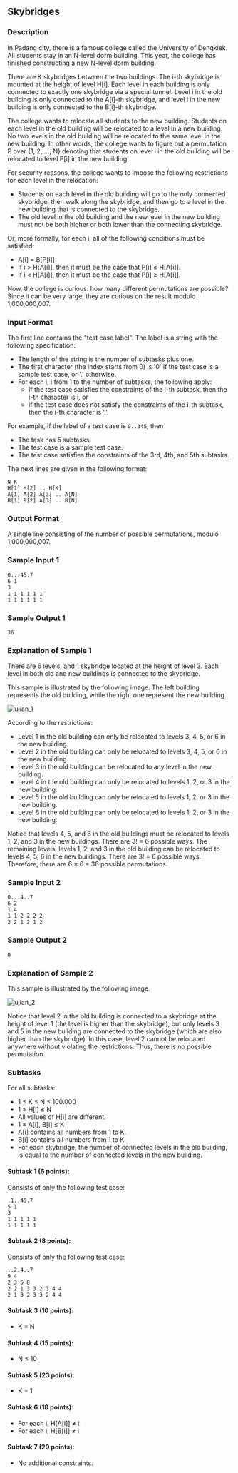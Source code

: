 ## Skybridges

### Description

In Padang city, there is a famous college called the University of Dengklek. All students stay in an N-level dorm building. This year, the college has finished constructing a new N-level dorm building.

There are K skybridges between the two buildings. The i-th skybridge is mounted at the height of level H[i]. Each level in each building is only connected to exactly one skybridge via a special tunnel. Level i in the old building is only connected to the A[i]-th skybridge, and level i in the new building is only connected to the B[i]-th skybridge.

The college wants to relocate all students to the new building. Students on each level in the old building will be relocated to a level in a new building. No two levels in the old building will be relocated to the same level in the new building. In other words, the college wants to figure out a permutation P over {1, 2, ..., N} denoting that students on level i in the old building will be relocated to level P[i] in the new building.

For security reasons, the college wants to impose the following restrictions for each level in the relocation:

- Students on each level in the old building will go to the only connected skybridge, then walk along the skybridge, and then go to a level in the new building that is connected to the skybridge.
- The old level in the old building and the new level in the new building must not be both higher or both lower than the connecting skybridge.

Or, more formally, for each i, all of the following conditions must be satisfied:

- A[i] = B[P[i]]
- If i > H[A[i]], then it must be the case that P[i] ≤ H[A[i]].
- If i < H[A[i]], then it must be the case that P[i] ≥ H[A[i]].

Now, the college is curious: how many different permutations are possible? Since it can be very large, they are curious on the result modulo 1,000,000,007.

### Input Format

The first line contains the "test case label". The label is a string with the following specification:

- The length of the string is the number of subtasks plus one.
- The first character (the index starts from 0) is '0' if the test case is a sample test case, or '.' otherwise.
- For each i, i from 1 to the number of subtasks, the following apply:
  - if the test case satisfies the constraints of the i-th subtask, then the i-th character is i, or
  - if the test case does not satisfy the constraints of the i-th subtask, then the i-th character is '.'.

For example, if the label of a test case is `0..345`, then

- The task has 5 subtasks.
- The test case is a sample test case.
- The test case satisfies the constraints of the 3rd, 4th, and 5th subtasks.

The next lines are given in the following format:

    N K
    H[1] H[2] .. H[K]
    A[1] A[2] A[3] .. A[N]
    B[1] B[2] A[3] .. B[N]

### Output Format

A single line consisting of the number of possible permutations, modulo 1,000,000,007.

### Sample Input 1

    0...45.7
    6 1
    3
    1 1 1 1 1 1
    1 1 1 1 1 1

### Sample Output 1

    36

### Explanation of Sample 1

There are 6 levels, and 1 skybridge located at the height of level 3. Each level in both old and new buildings is connected to the skybridge.

This sample is illustrated by the following image. The left building represents the old building, while the right one represent the new building.

![ujian_1](ujian_1.png)

According to the restrictions:

- Level 1 in the old building can only be relocated to levels 3, 4, 5, or 6 in the new building.
- Level 2 in the old building can only be relocated to levels 3, 4, 5, or 6 in the new building.
- Level 3 in the old building can be relocated to any level in the new building.
- Level 4 in the old building can only be relocated to levels 1, 2, or 3 in the new building.
- Level 5 in the old building can only be relocated to levels 1, 2, or 3 in the new building.
- Level 6 in the old building can only be relocated to levels 1, 2, or 3 in the new building.

Notice that levels 4, 5, and 6 in the old buildings must be relocated to levels 1, 2, and 3 in the new buildings. There are 3! = 6 possible ways. The remaining levels, levels 1, 2, and 3 in the old building can be relocated to levels 4, 5, 6 in the new buildings. There are 3! = 6 possible ways. Therefore, there are 6 × 6 = 36 possible permutations.

### Sample Input 2

    0...4..7
    6 2
    1 4
    1 1 2 2 2 2
    2 2 1 2 1 2

### Sample Output 2

    0

### Explanation of Sample 2

This sample is illustrated by the following image.

![ujian_2](ujian_2.png)

Notice that level 2 in the old building is connected to a skybridge at the height of level 1 (the level is higher than the skybridge), but only levels 3 and 5 in the new building are connected to the skybridge (which are also higher than the skybridge). In this case, level 2 cannot be relocated anywhere without violating the restrictions. Thus, there is no possible permutation.

### Subtasks

For all subtasks:

- 1 ≤ K ≤ N ≤ 100.000
- 1 ≤ H[i] ≤ N
- All values of H[i] are different.
- 1 ≤ A[i], B[i] ≤ K
- A[i] contains all numbers from 1 to K.
- B[i] contains all numbers from 1 to K.
- For each skybridge, the number of connected levels in the old building, is equal to the number of connected levels in the new building.

#### Subtask 1 (6 points):

Consists of only the following test case:

    .1..45.7
    5 1
    3
    1 1 1 1 1
    1 1 1 1 1

#### Subtask 2 (8 points):

Consists of only the following test case:

    ..2.4..7
    9 4
    2 3 5 8
    2 2 1 3 3 2 3 4 4
    2 1 3 2 3 3 2 4 4

#### Subtask 3 (10 points):

- K = N

#### Subtask 4 (15 points):

- N ≤ 10

#### Subtask 5 (23 points):

- K = 1

#### Subtask 6 (18 points):

- For each i, H[A[i]] ≠ i
- For each i, H[B[i]] ≠ i

#### Subtask 7 (20 points):

- No additional constraints.
